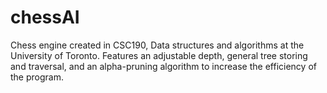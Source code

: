 # chessAI
Chess engine created in CSC190, Data structures and algorithms at the University of Toronto. Features an adjustable depth, general tree storing and traversal, and an alpha-pruning algorithm to increase the efficiency of the program.
